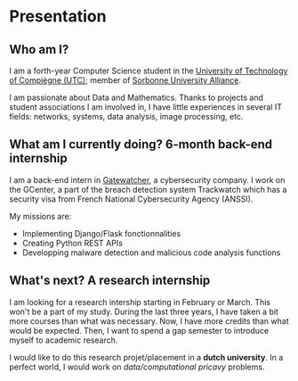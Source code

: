 # Presentation


## Who am I?

I am a forth-year Computer Science student in the [University of Technology of Compiègne (UTC)](https://www.utc.fr/en.html); member of [Sorbonne University Alliance](https://www.sorbonne-universite.fr/en/university/about-us/sorbonne-university-alliance). 

I am passionate about Data and Mathematics. Thanks to projects and student associations I am involved in, I have little experiences in several IT fields: networks, systems, data analysis, image processing, etc.

## What am I currently doing? 6-month back-end internship
I am a back-end intern in [Gatewatcher](https://www.gatewatcher.com/en/), a cybersecurity company. I work on the GCenter, a part of the breach detection system Trackwatch which has a security visa from French National Cybersecurity Agency (ANSSI).

My missions are:

* Implementing Django/Flask fonctionnalities
* Creating Python REST APIs
* Developping malware detection and malicious code analysis functions

## What's next? A research internship
I am looking for a research intership starting in February or March. This won't be a part of my study. During the last three years, I have taken a bit more courses than what was necessary. Now, I have more credits than what would be expected. Then, I want to spend a gap semester to introduce myself to academic research.

I would like to do this research projet/placement in a **dutch university**. In a perfect world, I would work on *data/computational pricavy* problems.
